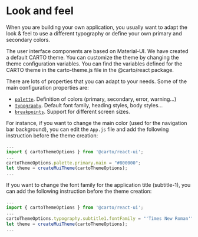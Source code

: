# Look and feel

When you are building your own application, you usually want to adapt the look & feel to use a different typography or define your own primary and secondary colors.

The user interface components are based on Material-UI. We have created a default CARTO theme. You can customize the theme by changing the theme configuration variables. You can find the variables defined for the CARTO theme in the carto-theme.js file in the @carto/react package.

There are lots of properties that you can adapt to your needs. Some of the main configuration properties are:

- <code>[palette](https://material-ui.com/customization/palette/)</code>. Definition of colors (primary, secondary, error, warning…)
- <code>[typography](https://material-ui.com/customization/typography/)</code>. Default font family, heading styles, body styles…
- <code>[breakpoints](https://material-ui.com/customization/breakpoints/)</code>. Support for different screen sizes.

For instance, if you want to change the main color (used for the navigation bar background), you can edit the `App.js` file and add the following instruction before the theme creation:

```javascript
...
import { cartoThemeOptions } from '@carto/react-ui';
...
cartoThemeOptions.palette.primary.main = "#800000";
let theme = createMuiTheme(cartoThemeOptions);
...
```

If you want to change the font family for the application title (subtitle-1), you can add the following instruction before the theme creation:

```javascript
...
import { cartoThemeOptions } from '@carto/react-ui';
...
cartoThemeOptions.typography.subtitle1.fontFamily = "'Times New Roman'";
let theme = createMuiTheme(cartoThemeOptions);
...
```